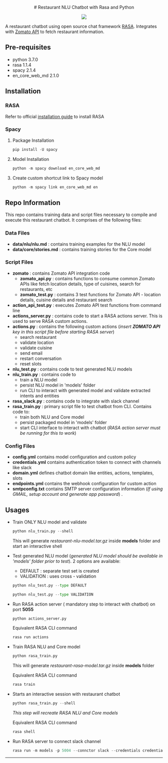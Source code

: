 <p align="center">
    # Restaurant NLU Chatbot with Rasa and Python
</p>

<p align ="center">
<img src="https://cdn-images-1.medium.com/max/800/1*vKrsGnUqxvVvfM68B3aIqA.gif"/> 
</p>


A restaurant chatbot using open source chat framework [RASA](https://rasa.com/). Integrates with [Zomato API](https://developers.zomato.com/) to fetch restaurant information.

## Pre-requisites

- python 3.7.0
- rasa 1.1.4
- spacy 2.1.4
- en_core_web_md 2.1.0

## Installation

### RASA

Refer to official [installation guide](https://rasa.com/docs/rasa/user-guide/installation/) to install RASA

### Spacy

1. Package Installation

   ```python
   pip install -U spacy
   ```

2. Model Installation

   ```python
   python -m spacy download en_core_web_md
   ```

3. Create custom shortcut link to Spacy model

   ```python
   python -m spacy link en_core_web_md en
   ```

## Repo Information

This repo contains training data and script files necessary to compile and execute this restaurant chatbot. It comprises of the following files:

### Data Files

- **data/nlu/nlu.md** : contains training examples for the NLU model  
- **data/core/stories.md** : contains training stories for the Core model  

### Script Files

- **zomato** : contains Zomato API integration code
  - **zomato_api.py** : contains functions to consume common Zomato APIs like fetch location details, type of cuisines, search for restaurants, etc
  - **zomato_test.py** : contains 3 test functions for Zomato API - location details, cuisine details and restaurant search
- **action_api_test.py** : executes Zomato API test functions from command line
- **actions_server.py** : contains code to start a RASA actions server. This is used to serve RASA custom actions.
- **actions.py** : contains the following custom actions (_insert **ZOMATO API** key in this script file before starting RASA server_)
  - search restaurant
  - validate location
  - validate cuisine
  - send email
  - restart conversation
  - reset slots  
- **nlu_test.py** : contains code to test generated NLU models
- **nlu_train.py** : contains code to
  - train a NLU model
  - persist NLU model in 'models' folder
  - run CLI to interact with generated model and validate extracted intents and entities
- **rasa_slack.py** : contains code to integrate with slack channel
- **rasa_train.py** : primary script file to test chatbot from CLI. Contains code to:
  - train both NLU and Core model
  - persist packaged model in 'models' folder
  - start CLI interface to interact with chatbot
    (_RASA action server must be running for this to work_)

### Config Files

- **config.yml** contains model configuration and custom policy
- **credentials.yml** contains authentication token to connect with channels like slack
- **domain.yml** defines chatbot domain like entities, actions, templates, slots  
- **endpoints.yml** contains the webhook configuration for custom action
- **smtpconfig.txt** contains SMTP server configuration information (_If using GMAIL, setup account and generate app password_) .

## Usages

- Train ONLY NLU model and validate

  ```python
  python nlu_train.py --shell
  ```

  This will generate _restaurant-nlu-model.tar.gz_ inside **models** folder and start an interactive shell

- Test generated NLU model (_generated NLU model should be available in 'models' folder prior to test_). 2 options are available:
  - DEFAULT : separate test set is created
  - VALIDATION : uses cross - validation
  
  ```python
  python nlu_test.py --type DEFAULT

  python nlu_test.py --type VALIDATION
  ```

- Run RASA action server ( mandatory step to interact with chatbot) on port **5055**

  ```python
  python actions_server.py
  ```
  Equivalent RASA CLI command 
  
  ```python
  rasa run actions
  ```
  
- Train RASA NLU and Core model

  ```python
  python rasa_train.py
  ```

  This will generate _restaurant-rasa-model.tar.gz_ inside **models** folder

  Equivalent RASA CLI command 
  
  ```python
  rasa train
  ```

- Starts an interactive session with restaurant chatbot

  ```python
  python rasa_train.py --shell
  ```

  _This step will recreate RASA NLU and Core models_

  Equivalent RASA CLI command  
  
  ```python
  rasa shell
  ```

- Run RASA server to connect slack channel

  ```python
  rasa run -m models -p 5004 --connctor slack --credentials credentials.yml
  ```
---
